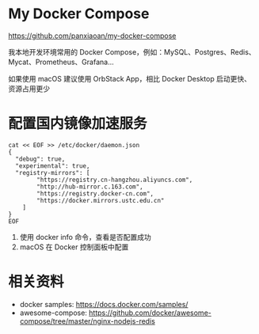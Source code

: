# My Docker Compose

https://github.com/panxiaoan/my-docker-compose

我本地开发环境常用的 Docker Compose，例如：MySQL、Postgres、Redis、Mycat、Prometheus、Grafana...

如果使用 macOS 建议使用 OrbStack App，相比 Docker Desktop 启动更快、资源占用更少

# 配置国内镜像加速服务

```shell
cat << EOF >> /etc/docker/daemon.json
{
  "debug": true,
  "experimental": true,
  "registry-mirrors": [
		"https://registry.cn-hangzhou.aliyuncs.com",
		"http://hub-mirror.c.163.com",
		"https://registry.docker-cn.com",
		"https://docker.mirrors.ustc.edu.cn"
	]
}
EOF
```

1. 使用 docker info 命令，查看是否配置成功
2. macOS 在 Docker 控制面板中配置

# 相关资料

- docker samples: https://docs.docker.com/samples/
- awesome-compose: https://github.com/docker/awesome-compose/tree/master/nginx-nodejs-redis